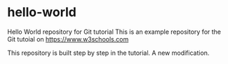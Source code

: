 # hello-world
Hello World repository for Git tutorial
This is an example repository for the Git tutoial on https://www.w3schools.com

This repository is built step by step in the tutorial. 
A new modification.
